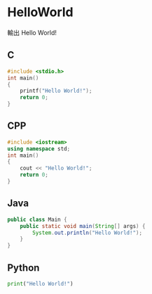 # HelloWorld

輸出 Hello World!

## C

```c
#include <stdio.h>
int main()
{
    printf("Hello World!");
    return 0;
}
```

## CPP

```cpp
#include <iostream>
using namespace std;
int main()
{
    cout << "Hello World!";
    return 0;
}
```

## Java

```java
public class Main {
    public static void main(String[] args) {
        System.out.println("Hello World!");
    }
}
```

## Python

```python
print("Hello World!")
```